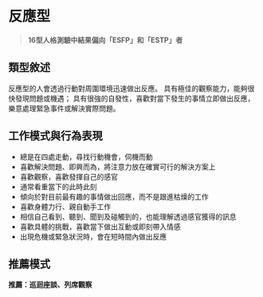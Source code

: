 # 反應型
> **16型人格測驗中結果偏向「ESFP」和「ESTP」者** 

## 類型敘述
反應型的人會透過行動對周圍環境迅速做出反應。
具有極佳的觀察能力，能夠很快發現問題或機遇；
具有很強的自發性，喜歡對當下發生的事情立即做出反應，樂意處理緊急事件或解決實際問題。


## 工作模式與行為表現
+ 總是在四處走動，尋找行動機會，伺機而動
+ 喜歡解決問題、即興而為，將注意力放在確實可行的解決方案上
+ 喜歡觀察，喜歡發揮自己的感官
+ 通常看重當下的此時此刻
+ 傾向於對目前最有趣的事情做出回應，而不是跟進枯燥的工作
+ 喜歡身體力行、親自動手工作
+ 相信自己看到、聽到、聞到及碰觸到的，也能理解透過感官獲得的訊息
+ 喜歡具體的挑戰，喜歡當下做出互動或即刻帶入情感
+ 出現危機或緊急狀況時，會在短時間內做出反應

## 推薦模式
**推薦：巡迴座談、列席觀察**
